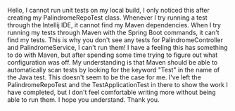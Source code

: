 Hello, I cannot run unit tests on my local build, I only noticed this after creating my PalindromeRepoTest class.
Whenever I try running a test through the Intellij IDE, it cannot find my Maven dependencies.
When I try running my tests through Maven with the Spring Boot commands, it can't find my tests.
This is why you don't see any tests for PalindromeController and PalindromeService, I can't run them!
I have a feeling this has something to do with Maven, but after spending some time trying to figure out what 
configuration was off. My understanding is that Maven should be able to automatically scan tests by looking for the
keyword "Test" in the name of the Java test. This doesn't seem to be the case for me.
I've left the PalindromeRepoTest and the TestApplicationTest in there to show the work I have completed, but I don't feel
comfortable writing more without being able to run them. I hope you understand. Thank you.